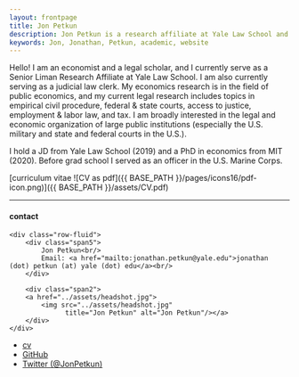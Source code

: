 ```yaml
---
layout: frontpage
title: Jon Petkun
description: Jon Petkun is a research affiliate at Yale Law School and a recent JD/PhD graduate from Yale Law School and MIT. 
keywords: Jon, Jonathan, Petkun, academic, website
---
```


Hello! I am an economist and a legal scholar, and I currently serve as a Senior Liman Research Affiliate at Yale Law School. I am also currently serving as a judicial law clerk. My economics research is in the field of public economics, and my current legal research includes topics in empirical civil procedure, federal &amp; state courts, access to justice, employment &amp; labor law, and tax. I am broadly interested in the legal and economic organization of large public institutions (especially the U.S. military and state and federal courts in the U.S.).

I hold a JD from Yale Law School (2019) and a PhD in economics from MIT (2020). Before grad school I served as an officer in the U.S. Marine Corps.

[curriculum vitae ![CV as pdf]({{ BASE_PATH }}/pages/icons16/pdf-icon.png)]({{ BASE_PATH }}/assets/CV.pdf)<br/>


---


<div class="container">
<h4><a name="contact"></a>contact</h4>

    <div class="row-fluid">
        <div class="span5">
            Jon Petkun<br/>
            Email: <a href="mailto:jonathan.petkun@yale.edu">jonathan (dot) petkun (at) yale (dot) edu</a><br/>
        </div>

        <div class="span2">
        <a href="../assets/headshot.jpg">
            <img src="../assets/headshot.jpg"
                  title="Jon Petkun" alt="Jon Petkun"/></a>
        </div>
    </div>
</div>

<div class="navbar">
  <div class="navbar-inner">
      <ul class="nav">
          <li><a href="{{ BASE_PATH }}/assets/CV.pdf">cv</a></li>
          <li><a href="https://github.com/jbpetkun">GitHub</a></li>
          <li><a href="https://twitter.com/JonPetkun">Twitter (@JonPetkun)</a></li>
      </ul>
  </div>
</div>

